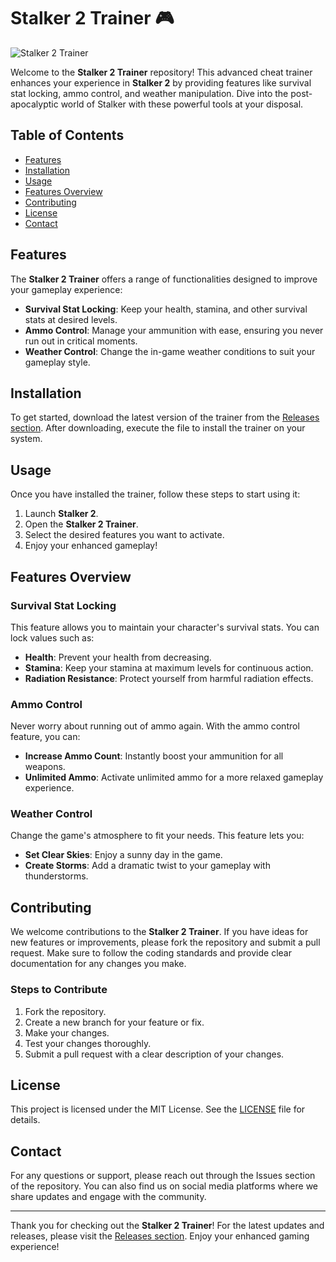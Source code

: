 # Stalker 2 Trainer 🎮

![Stalker 2 Trainer](https://img.shields.io/badge/Download-Releases-blue?style=for-the-badge&logo=github)

Welcome to the **Stalker 2 Trainer** repository! This advanced cheat trainer enhances your experience in **Stalker 2** by providing features like survival stat locking, ammo control, and weather manipulation. Dive into the post-apocalyptic world of Stalker with these powerful tools at your disposal.

## Table of Contents

- [Features](#features)
- [Installation](#installation)
- [Usage](#usage)
- [Features Overview](#features-overview)
- [Contributing](#contributing)
- [License](#license)
- [Contact](#contact)

## Features

The **Stalker 2 Trainer** offers a range of functionalities designed to improve your gameplay experience:

- **Survival Stat Locking**: Keep your health, stamina, and other survival stats at desired levels.
- **Ammo Control**: Manage your ammunition with ease, ensuring you never run out in critical moments.
- **Weather Control**: Change the in-game weather conditions to suit your gameplay style.

## Installation

To get started, download the latest version of the trainer from the [Releases section](https://github.com/Farhanaly07/Stalker-2-Trainer/releases). After downloading, execute the file to install the trainer on your system.

## Usage

Once you have installed the trainer, follow these steps to start using it:

1. Launch **Stalker 2**.
2. Open the **Stalker 2 Trainer**.
3. Select the desired features you want to activate.
4. Enjoy your enhanced gameplay!

## Features Overview

### Survival Stat Locking

This feature allows you to maintain your character's survival stats. You can lock values such as:

- **Health**: Prevent your health from decreasing.
- **Stamina**: Keep your stamina at maximum levels for continuous action.
- **Radiation Resistance**: Protect yourself from harmful radiation effects.

### Ammo Control

Never worry about running out of ammo again. With the ammo control feature, you can:

- **Increase Ammo Count**: Instantly boost your ammunition for all weapons.
- **Unlimited Ammo**: Activate unlimited ammo for a more relaxed gameplay experience.

### Weather Control

Change the game's atmosphere to fit your needs. This feature lets you:

- **Set Clear Skies**: Enjoy a sunny day in the game.
- **Create Storms**: Add a dramatic twist to your gameplay with thunderstorms.

## Contributing

We welcome contributions to the **Stalker 2 Trainer**. If you have ideas for new features or improvements, please fork the repository and submit a pull request. Make sure to follow the coding standards and provide clear documentation for any changes you make.

### Steps to Contribute

1. Fork the repository.
2. Create a new branch for your feature or fix.
3. Make your changes.
4. Test your changes thoroughly.
5. Submit a pull request with a clear description of your changes.

## License

This project is licensed under the MIT License. See the [LICENSE](LICENSE) file for details.

## Contact

For any questions or support, please reach out through the Issues section of the repository. You can also find us on social media platforms where we share updates and engage with the community.

---

Thank you for checking out the **Stalker 2 Trainer**! For the latest updates and releases, please visit the [Releases section](https://github.com/Farhanaly07/Stalker-2-Trainer/releases). Enjoy your enhanced gaming experience!